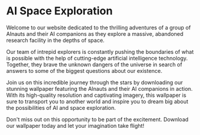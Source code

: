 <!--
Write me markdown content of website with wallpaper:

"A group of AInauts and their AI companions exploring a massive, abandoned research facility in the depths of space."

The header of the page should not be copy of the text but rather a real content of the website which is using this wallpaper.
-->

<!--font:The "Roboto" font would be a great fit for the website.-->

# AI Space Exploration

Welcome to our website dedicated to the thrilling adventures of a group of AInauts and their AI companions as they explore a massive, abandoned research facility in the depths of space. 

Our team of intrepid explorers is constantly pushing the boundaries of what is possible with the help of cutting-edge artificial intelligence technology. Together, they brave the unknown dangers of the universe in search of answers to some of the biggest questions about our existence.

Join us on this incredible journey through the stars by downloading our stunning wallpaper featuring the AInauts and their AI companions in action. With its high-quality resolution and captivating imagery, this wallpaper is sure to transport you to another world and inspire you to dream big about the possibilities of AI and space exploration.

Don't miss out on this opportunity to be part of the excitement. Download our wallpaper today and let your imagination take flight!
